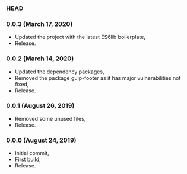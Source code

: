 ### HEAD

### 0.0.3 (March 17, 2020)

  * Updated the project with the latest ES6lib boilerplate,
  * Release.


### 0.0.2 (March 14, 2020)

  * Updated the dependency packages,
  * Removed the package gulp-footer as it has major vulnerabilities not fixed,
  * Release.


### 0.0.1 (August 26, 2019)

  * Removed some unused files,
  * Release.


### 0.0.0 (August 24, 2019)

  * Initial commit,
  * First build,
  * Release.
